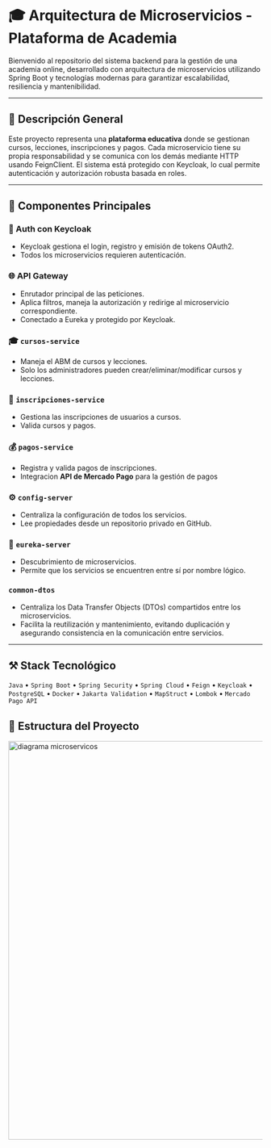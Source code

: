 # 🎓 Arquitectura de Microservicios - Plataforma de Academia

Bienvenido al repositorio del sistema backend para la gestión de una academia online, desarrollado con arquitectura de microservicios utilizando Spring Boot y tecnologías modernas para garantizar escalabilidad, resiliencia y mantenibilidad.

---

## 📖 Descripción General

Este proyecto representa una **plataforma educativa** donde se gestionan cursos, lecciones, inscripciones y pagos. Cada microservicio tiene su propia responsabilidad y se comunica con los demás mediante HTTP usando FeignClient. El sistema está protegido con Keycloak, lo cual permite autenticación y autorización robusta basada en roles.

---

## 🧩 Componentes Principales

### 🔐 Auth con Keycloak
- Keycloak gestiona el login, registro y emisión de tokens OAuth2.
- Todos los microservicios requieren autenticación.

### 🌐 API Gateway
- Enrutador principal de las peticiones.
- Aplica filtros, maneja la autorización y redirige al microservicio correspondiente.
- Conectado a Eureka y protegido por Keycloak.

### 🎓 `cursos-service`
- Maneja el ABM de cursos y lecciones.
- Solo los administradores pueden crear/eliminar/modificar cursos y lecciones.

### 📝 `inscripciones-service`
- Gestiona las inscripciones de usuarios a cursos.
- Valida cursos y pagos.

### 💰 `pagos-service`
- Registra y valida pagos de inscripciones.
- Integracion **API de Mercado Pago** para la gestión de pagos

### ⚙️ `config-server`
- Centraliza la configuración de todos los servicios.
- Lee propiedades desde un repositorio privado en GitHub.

### 🧭 `eureka-server`
- Descubrimiento de microservicios.
- Permite que los servicios se encuentren entre sí por nombre lógico.

###    `common-dtos`
- Centraliza los Data Transfer Objects (DTOs) compartidos entre los microservicios.
- Facilita la reutilización y mantenimiento, evitando duplicación y asegurando consistencia en la comunicación entre servicios.

---

## ⚒️ Stack Tecnológico

`Java` • `Spring Boot` • `Spring Security` • `Spring Cloud` • `Feign` • `Keycloak` • `PostgreSQL` • `Docker` • `Jakarta Validation` • `MapStruct` • `Lombok` • `Mercado Pago API`

## 📂 Estructura del Proyecto

<img width="790" alt="diagrama microservicos" src="https://github.com/user-attachments/assets/8ad9dbdf-c4f8-4b37-a0c6-1b069ff070ff" />

